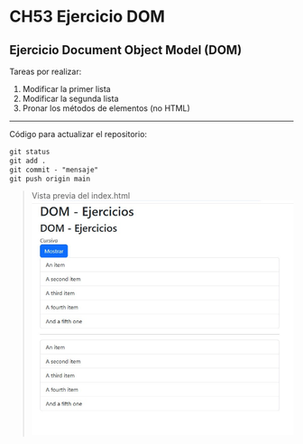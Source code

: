 # CH53 Ejercicio DOM
## Ejercicio Document Object Model (DOM)

Tareas por realizar:

1. Modificar la primer lista
2. Modificar la segunda lista
3. Pronar los métodos de elementos (no HTML)

---

Código para actualizar el repositorio:
```
git status
git add .
git commit - "mensaje"
git push origin main
```

>Vista previa del index.html
![Index](https://raw.githubusercontent.com/adrianvel2904/CH53_EjercicioDOM/refs/heads/main/images/index.jpg.jpg)